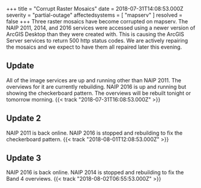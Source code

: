 +++
title = "Corrupt Raster Mosaics"
date = 2018-07-31T14:08:53.000Z
severity = "partial-outage"
affectedsystems = [
  "mapserv"
]
resolved = false
+++
Three raster mosaics have become corrupted on mapserv. The NAIP 2011, 2014, and 2016 services were accessed using a newer version of ArcGIS Desktop than they were created with. This is causing the ArcGIS Server services to return 500 http status codes. We are actively repairing the mosaics and we expect to have them all repaired later this evening.

## Update
All of the image services are up and running other than NAIP 2011. The overviews for it are currently rebuilding. NAIP 2016 is up and running but showing the checkerboard pattern. The overviews will be rebuilt tonight or tomorrow morning. {{< track "2018-07-31T16:08:53.000Z" >}}

## Update 2
NAIP 2011 is back online. NAIP 2016 is stopped and rebuilding to fix the checkerboard pattern. {{< track "2018-08-01T12:08:53.000Z" >}}

## Update 3
NAIP 2016 is back online. NAIP 2014 is stopped and rebuilding to fix the Band 4 overviews. {{< track "2018-08-02T06:55:53.000Z" >}}
